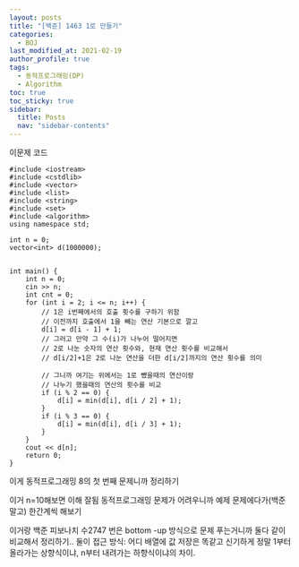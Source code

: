 ```yaml
---
layout: posts
title: "[백준] 1463 1로 만들기"
categories:
  - BOJ
last_modified_at: 2021-02-19
author_profile: true
tags:
  - 동적프로그래밍(DP)
  - Algorithm
toc: true
toc_sticky: true
sidebar:
  title: Posts
  nav: "sidebar-contents"
---
```



이문제 코드

```
#include <iostream>
#include <cstdlib>
#include <vector>
#include <list>
#include <string>
#include <set>
#include <algorithm>
using namespace std;

int n = 0;
vector<int> d(1000000);


int main() {
	int n = 0;
	cin >> n;
	int cnt = 0;
	for (int i = 2; i <= n; i++) {
		// 1은 i번째에서의 호출 횟수를 구하기 위함
		// 이전까지 호출에서 1을 빼는 연산 기본으로 깔고
		d[i] = d[i - 1] + 1;
		// 그러고 만약 그 수(i)가 나누어 떨어지면
		// 2로 나눈 숫자의 연산 횟수와, 현재 연산 횟수를 비교해서
		// d[i/2]+1은 2로 나눈 연산을 더한 d[i/2]까지의 연산 횟수를 의미

		// 그니까 여기는 위에서는 1로 뺐을때의 연산이랑
		// 나누기 했을때의 연산의 횟수를 비교
		if (i % 2 == 0) {
			d[i] = min(d[i], d[i / 2] + 1);
		}
		if (i % 3 == 0) {
			d[i] = min(d[i], d[i / 3] + 1);
		}
	}
	cout << d[n];
	return 0;
}
```

이게 동적프로그래밍 8의 첫 번째 문제니까 정리하기


이거 n=10해보면 이해 잘됨
동적프로그래밍 문제가 어려우니까 예제 문제에다가(백준 말고) 한간계씩 해보기

이거랑 백준 피보나치 수2747 번은 bottom -up 방식으로 문제 푸는거니까
둘다 같이 비교해서 정리하기..
둘이 접근 방식: 어디 배열에 값 저장은 똑같고 신기하게 정말 1부터 올라가는 상향식이냐, n부터 내려가는 하향식이냐의 차이.
 
